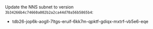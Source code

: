Update the NNS subnet to version `3b34266b4c74660a002b2a2ca44d70a56b5865b4`:

* tdb26-jop6k-aogll-7ltgs-eruif-6kk7m-qpktf-gdiqx-mxtrf-vb5e6-eqe
